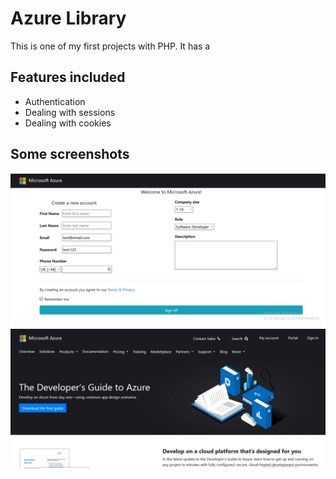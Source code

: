 # Azure Library 
This is one of my first projects with PHP. It has a 

## Features included

 - Authentication 
 - Dealing with sessions
 - Dealing with cookies
## Some screenshots
![Login page](https://github.com/Mohammed-Sibahi/Azure-library/blob/main/images/01.PNG?raw=true)![Home page](https://github.com/Mohammed-Sibahi/Azure-library/blob/main/images/02.PNG?raw=true)
